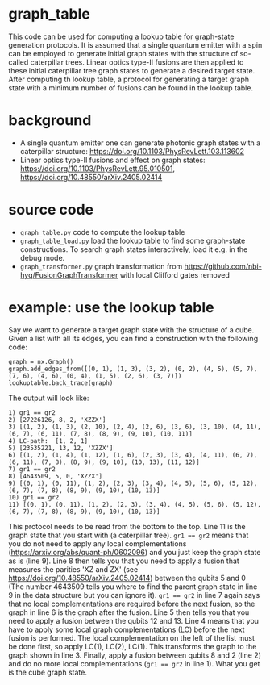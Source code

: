 # graph_table
This code can be used for computing a lookup table for graph-state generation protocols. It is assumed that a single quantum emitter with a spin can be employed to generate initial graph states with the structure of so-called caterpillar trees. Linear optics type-II fusions are then applied to these initial caterpillar tree graph states to generate a desired target state. After computing th lookup table, a protocol for generating a target graph state with a minimum number of fusions can be found in the lookup table.

# background
- A single quantum emitter one can generate photonic graph states with a caterpillar structure: https://doi.org/10.1103/PhysRevLett.103.113602
- Linear optics type-II fusions and effect on graph states: https://doi.org/10.1103/PhysRevLett.95.010501, https://doi.org/10.48550/arXiv.2405.02414

# source code
- ```graph_table.py``` code to compute the lookup table
- ```graph_table_load.py``` load the lookup table to find some graph-state constructions. To search graph states interactively, load it e.g. in the debug mode.
- ```graph_transformer.py``` graph transformation from https://github.com/nbi-hyq/FusionGraphTransformer with local Clifford gates removed

# example: use the lookup table
Say we want to generate a target graph state with the structure of a cube. Given a list with all its edges, you can find a construction with the following code:

```
graph = nx.Graph()
graph.add_edges_from([(0, 1), (1, 3), (3, 2), (0, 2), (4, 5), (5, 7), (7, 6), (4, 6), (0, 4), (1, 5), (2, 6), (3, 7)])
lookuptable.back_trace(graph)
```

The output will look like:
```
1) gr1 == gr2
2) [27226126, 8, 2, 'XZZX']
3) [(1, 2), (1, 3), (2, 10), (2, 4), (2, 6), (3, 6), (3, 10), (4, 11), (6, 7), (6, 11), (7, 8), (8, 9), (9, 10), (10, 11)]
4) LC-path:  [1, 2, 1]
5) [23535221, 13, 12, 'XZZX']
6) [(1, 2), (1, 4), (1, 12), (1, 6), (2, 3), (3, 4), (4, 11), (6, 7), (6, 11), (7, 8), (8, 9), (9, 10), (10, 13), (11, 12)]
7) gr1 == gr2
8) [4643509, 5, 0, 'XZZX']
9) [(0, 1), (0, 11), (1, 2), (2, 3), (3, 4), (4, 5), (5, 6), (5, 12), (6, 7), (7, 8), (8, 9), (9, 10), (10, 13)]
10) gr1 == gr2
11) [(0, 1), (0, 11), (1, 2), (2, 3), (3, 4), (4, 5), (5, 6), (5, 12), (6, 7), (7, 8), (8, 9), (9, 10), (10, 13)]
```

This protocol needs to be read from the bottom to the top. Line 11 is the  graph state that you start with (a caterpillar tree). ```gr1 == gr2``` means that you do not need to apply any local complementations (https://arxiv.org/abs/quant-ph/0602096) and you just keep the graph state as is (line 9). Line 8 then tells you that you need to apply a fusion that measures the parities 'XZ and ZX' (see https://doi.org/10.48550/arXiv.2405.02414) between the qubits 5 and 0 (The number 4643509 tells you where to find the parent graph state in line 9 in the data structure but you can ignore it). ```gr1 == gr2``` in line 7 again says that no local complementations are required before the next fusion, so the graph in line 6 is the graph after the fusion. Line 5 then tells you that you need to apply a fusion between the qubits 12 and 13. Line 4 means that you have to apply some local graph complementations (LC) before the next fusion is performed. The local complementation on the left of the list must be done first, so apply LC(1), LC(2), LC(1). This transforms the graph to the graph shown in line 3. Finally, apply a fusion between qubits 8 and 2 (line 2) and do no more local complementations (```gr1 == gr2``` in line 1). What you get is the cube graph state.





 
